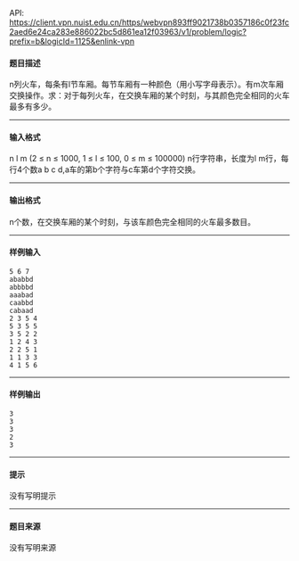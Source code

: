 API: https://client.vpn.nuist.edu.cn/https/webvpn893ff9021738b0357186c0f23fc2aed6e24ca283e886022bc5d861ea12f03963/v1/problem/logic?prefix=b&logicId=1125&enlink-vpn

#### 题目描述

n列火车，每条有l节车厢。每节车厢有一种颜色（用小写字母表示）。有m次车厢交换操作。求：对于每列火车，在交换车厢的某个时刻，与其颜色完全相同的火车最多有多少。

---

#### 输入格式

n l m (2 ≤ n ≤ 1000, 1 ≤ l ≤ 100, 0 ≤ m ≤ 100000) n行字符串，长度为l m行，每行4个数a b c d,a车的第b个字符与c车第d个字符交换。

---

#### 输出格式

n个数，在交换车厢的某个时刻，与该车颜色完全相同的火车最多数目。

---

#### 样例输入
```
5 6 7
ababbd
abbbbd
aaabad
caabbd
cabaad
2 3 5 4
5 3 5 5
3 5 2 2
1 2 4 3
2 2 5 1
1 1 3 3
4 1 5 6
```

---

#### 样例输出
```
3
3
3
2
3

```

---

#### 提示

没有写明提示

---

#### 题目来源

没有写明来源